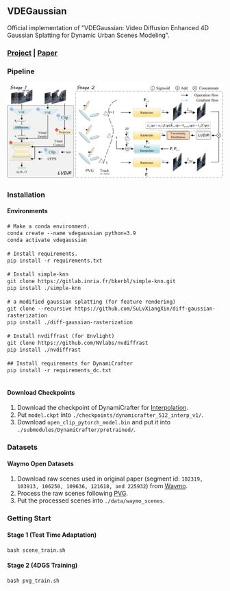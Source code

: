 ## VDEGaussian

Official implementation of "VDEGaussian: Video Diffusion Enhanced 4D Gaussian Splatting for Dynamic Urban Scenes Modeling".

### [Project](https://pulangk97.github.io/VDEGaussian-Project/) | [Paper](https://www.arxiv.org/pdf/2508.02129)

### Pipeline
![Pipeline](./assets/method2.png)
### Installation
#### Environments

```
# Make a conda environment.
conda create --name vdegaussian python=3.9
conda activate vdegaussian

# Install requirements.
pip install -r requirements.txt

# Install simple-knn
git clone https://gitlab.inria.fr/bkerbl/simple-knn.git
pip install ./simple-knn

# a modified gaussian splatting (for feature rendering)
git clone --recursive https://github.com/SuLvXiangXin/diff-gaussian-rasterization
pip install ./diff-gaussian-rasterization

# Install nvdiffrast (for Envlight)
git clone https://github.com/NVlabs/nvdiffrast
pip install ./nvdiffrast

## Install requirements for DynamiCrafter
pip install -r requirements_dc.txt


```
#### Download Checkpoints

1. Download the checkpoint of DynamiCrafter for [Interpolation](https://huggingface.co/Doubiiu/DynamiCrafter_512_Interp/blob/main/model.ckpt). 
2. Put `model.ckpt` into `./checkpoints/dynamicrafter_512_interp_v1/`.
3. Download `open_clip_pytorch_model.bin` and put it into `./submodules/DynamiCrafter/pretrained/`.
### Datasets
#### Waymo Open Datasets
1. Download raw scenes used in original paper (segment id: `102319, 103913, 106250, 109636, 121618, and 225932`) from [Waymo](https://waymo.com/open/).
2. Process the raw scenes following [PVG](https://github.com/fudan-zvg/PVG).
3. Put the processed scenes into `./data/waymo_scenes`.


### Getting Start

#### Stage 1 (Test Time Adaptation)
```
bash scene_train.sh
```

#### Stage 2 (4DGS Training)

```
bash pvg_train.sh
```